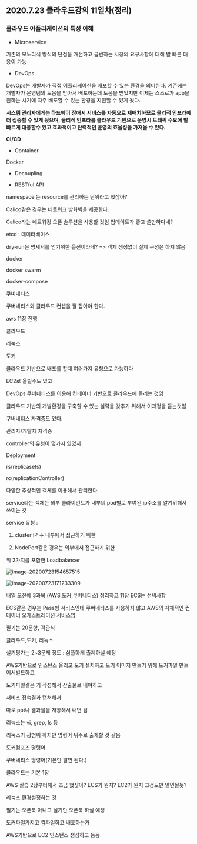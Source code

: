 ## 2020.7.23 클라우드강의 11일차(정리)



### 클라우드 어플리케이션의 특성 이해

- Microservice

기존의 모노리식 방식의 단점을 개선하고 급변하는 시장의 요구사항에 대해 발 빠른 대응이 가능



- DevOps

DevOps는 개발자가 직접 어플리케이션을 배포할 수 있는 환경을 의미한다. 기존에는 개발자가 운영팀의 도움을 받아서 배포하는데 도움을 받았지만 이제는 스스로가 app을 원하는 시기에 자주 배포할 수 있는 환경을 지원할 수 있게 됬다. 

**시스템 관리자에게는 하드웨어 장애시 서비스를 자동으로 재배치하므로 물리적 인프라에 더 집중할 수 있게 됬으며, 물리적 인프라를 클라우드 기반으로 운영시 트래픽 수요에 발빠르게 대응할수 있고 효과적이고 탄력적인 운영의 효율성을 가져올 수 있다.**

**CI/CD**



- Container

Docker

- Decoupling

- RESTful API

  



namespace 는 resource를 관리하는 단위라고 했잖아?

Calico같은 경우는 네트워크 방화벽을 제공한다.

Calico라는 네트워킹 오픈 솔루션을 사용할 것임 업데이트가 좋고 쓸만하다네?



etcd : 데이터베이스

dry-run은 명세서를 얻기위한 옵션이라네? => 객체 생성없이 실제 구성은 하지 않음





docker

docker swarm

docker-compose

쿠버네티스



쿠버네티스와 클라우드 컨셉을 잘 잡아야 한다.



aws 11장 진행



클라우드

리눅스

도커



클라우드 기반으로 배포를 할때 여러가지 유형으로 가능하다

EC2로 올릴수도 있고 





DevOps 쿠버네티스를 이용해 컨테이너 기반으로 클라우드에 올리는 것임



클라우드 기반의 개발환경을 구축할 수 있는 실력을 갖추기 위해서 이과정을 듣는것임



쿠버네티스 자격증도 있다.

관리자/개발자 자격증





controller의 유형이 몇가지 있었지

Deployment

rs(replicasets)

rc(replicationController)



다양한 추상적인 객체를 이용해서 관리한다.



service라는 객체는 외부 클라이언트가 내부의 pod별로 부여된 ip주소를 알기위해서 쓰이는 것



service 유형 : 

1. cluster IP => 내부에서 접근하기 위한 

2. NodePort같은 경우는 외부에서 접근하기 위한

위 2가지를 포함한 Loadbalancer

![image-20200723154657515](C:\Users\KAUstar\AppData\Roaming\Typora\typora-user-images\image-20200723154657515.png)

![image-20200723171233309](C:\Users\KAUstar\AppData\Roaming\Typora\typora-user-images\image-20200723171233309.png)





내일 오전에 3과목 (AWS,도커,쿠버네티스) 정리하고 11장 ECS는 선택사항

ECS같은 경우는 Pass형 서비스인데 쿠버네티스를 사용하지 않고 AWS의 자체적인 컨테이너 오케스트레이션 서비스임

 





필기는 20문항, 객관식

클라우드,도커, 리눅스



실기평가는 2~3문제 정도 : 심플하게 출제하실 예정

AWS기반으로 인스턴스 올리고 도커 설치하고 도커 이미지 만들기 위해 도커파일 만들어서빌드하고

도커파일같은 거 작성해서 산출물로 내야하고

서비스 접속결과 캡쳐해서 

따로 ppt나 결과물을 저장해서 내면 됨





리눅스는 vi, grep, ls 등

리눅스가 광범위 하지만 명령어 위주로 출제할 것 같음





도커컴포즈 명령어

쿠버네티스 명령어(기본만 알면 된다.)

클라우드는 기본 1장

AWS 실습 2장부터해서 조금 했잖아? ECS가 뭔지? EC2가 뭔지 그정도만 알면될듯?

리눅스 환경설정하는 것



필기는 오픈북 아니고 실기만 오픈북 하실 예정



도커파일가지고 컴파일하고 배포하는거

AWS기반으로 EC2 인스턴스 생성하고 등등